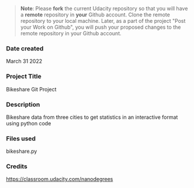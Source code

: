 >**Note**: Please **fork** the current Udacity repository so that you will have a **remote** repository in **your** Github account. Clone the remote repository to your local machine. Later, as a part of the project "Post your Work on Github", you will push your proposed changes to the remote repository in your Github account.

### Date created
March 31 2022

### Project Title
Bikeshare Git Project

### Description
Bikeshare data from three cities to get statistics in an interactive format using python code

### Files used
bikeshare.py

### Credits
https://classroom.udacity.com/nanodegrees
